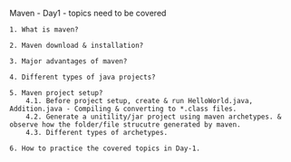 
Maven - Day1 - topics need to be covered

	1. What is maven?

	2. Maven download & installation?
  
	3. Major advantages of maven?

	4. Different types of java projects?
	
	5. Maven project setup?
		4.1. Before project setup, create & run HelloWorld.java, Addition.java - Compiling & converting to *.class files.
		4.2. Generate a unitility/jar project using maven archetypes. & observe how the folder/file strucutre generated by maven.
		4.3. Different types of archetypes.

	6. How to practice the covered topics in Day-1.
